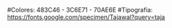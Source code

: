 #Colores: 
483C46 - 3C6E71 - 70AE6E
#Tipografia: 
https://fonts.google.com/specimen/Tajawal?query=taja
